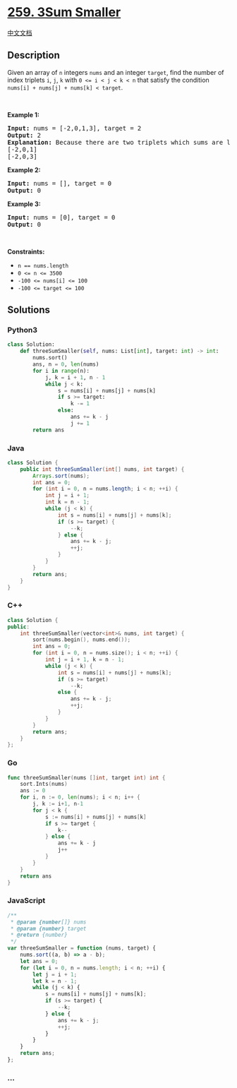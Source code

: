 # [259. 3Sum Smaller](https://leetcode.com/problems/3sum-smaller)

[中文文档](/solution/0200-0299/0259.3Sum%20Smaller/README.md)

## Description

<p>Given an array of <code>n</code> integers <code>nums</code> and an integer&nbsp;<code>target</code>, find the number of index triplets <code>i</code>, <code>j</code>, <code>k</code> with <code>0 &lt;= i &lt; j &lt; k &lt; n</code> that satisfy the condition <code>nums[i] + nums[j] + nums[k] &lt; target</code>.</p>
<p>&nbsp;</p>
<p><strong>Example 1:</strong></p>

<pre>
<strong>Input:</strong> nums = [-2,0,1,3], target = 2
<strong>Output:</strong> 2
<strong>Explanation:</strong> Because there are two triplets which sums are less than 2:
[-2,0,1]
[-2,0,3]
</pre>

<p><strong>Example 2:</strong></p>

<pre>
<strong>Input:</strong> nums = [], target = 0
<strong>Output:</strong> 0
</pre>

<p><strong>Example 3:</strong></p>

<pre>
<strong>Input:</strong> nums = [0], target = 0
<strong>Output:</strong> 0
</pre>

<p>&nbsp;</p>
<p><strong>Constraints:</strong></p>

<ul>
	<li><code>n == nums.length</code></li>
	<li><code>0 &lt;= n &lt;= 3500</code></li>
	<li><code>-100 &lt;= nums[i] &lt;= 100</code></li>
	<li><code>-100 &lt;= target &lt;= 100</code></li>
</ul>

## Solutions

<!-- tabs:start -->

### **Python3**

```python
class Solution:
    def threeSumSmaller(self, nums: List[int], target: int) -> int:
        nums.sort()
        ans, n = 0, len(nums)
        for i in range(n):
            j, k = i + 1, n - 1
            while j < k:
                s = nums[i] + nums[j] + nums[k]
                if s >= target:
                    k -= 1
                else:
                    ans += k - j
                    j += 1
        return ans
```

### **Java**

```java
class Solution {
    public int threeSumSmaller(int[] nums, int target) {
        Arrays.sort(nums);
        int ans = 0;
        for (int i = 0, n = nums.length; i < n; ++i) {
            int j = i + 1;
            int k = n - 1;
            while (j < k) {
                int s = nums[i] + nums[j] + nums[k];
                if (s >= target) {
                    --k;
                } else {
                    ans += k - j;
                    ++j;
                }
            }
        }
        return ans;
    }
}
```

### **C++**

```cpp
class Solution {
public:
    int threeSumSmaller(vector<int>& nums, int target) {
        sort(nums.begin(), nums.end());
        int ans = 0;
        for (int i = 0, n = nums.size(); i < n; ++i) {
            int j = i + 1, k = n - 1;
            while (j < k) {
                int s = nums[i] + nums[j] + nums[k];
                if (s >= target)
                    --k;
                else {
                    ans += k - j;
                    ++j;
                }
            }
        }
        return ans;
    }
};
```

### **Go**

```go
func threeSumSmaller(nums []int, target int) int {
	sort.Ints(nums)
	ans := 0
	for i, n := 0, len(nums); i < n; i++ {
		j, k := i+1, n-1
		for j < k {
			s := nums[i] + nums[j] + nums[k]
			if s >= target {
				k--
			} else {
				ans += k - j
				j++
			}
		}
	}
	return ans
}
```

### **JavaScript**

```js
/**
 * @param {number[]} nums
 * @param {number} target
 * @return {number}
 */
var threeSumSmaller = function (nums, target) {
    nums.sort((a, b) => a - b);
    let ans = 0;
    for (let i = 0, n = nums.length; i < n; ++i) {
        let j = i + 1;
        let k = n - 1;
        while (j < k) {
            s = nums[i] + nums[j] + nums[k];
            if (s >= target) {
                --k;
            } else {
                ans += k - j;
                ++j;
            }
        }
    }
    return ans;
};
```

### **...**

```

```

<!-- tabs:end -->
